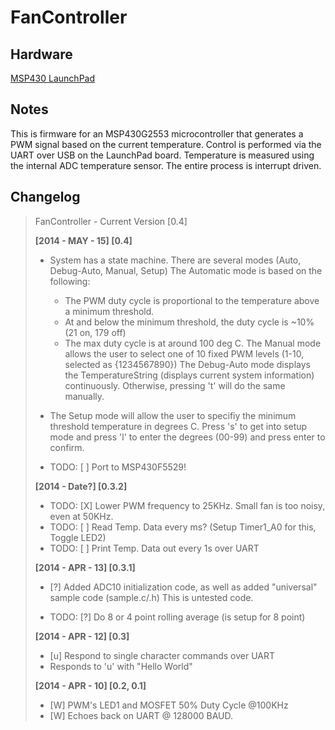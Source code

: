 # FanController

## Hardware

[MSP430 LaunchPad](https://www.ti.com/tool/MSP-EXP430G2ET)

## Notes

This is firmware for an MSP430G2553 microcontroller that generates a PWM signal based on the current temperature. Control is performed via the UART over USB on the LaunchPad board. Temperature is measured using the internal ADC temperature sensor. The entire process is interrupt driven.

## Changelog

> FanController - Current Version [0.4]
>
> __[2014 - MAY - 15] [0.4]__
>
> - System has a state machine. There are several modes (Auto, Debug-Auto,
> Manual, Setup) The Automatic mode is based on the following:
>
>   - The PWM duty cycle is proportional to the temperature above a
>  minimum threshold.
>   - At and below the minimum threshold, the duty cycle is ~10% (21
>  on, 179 off)
>   - The max duty cycle is at around 100 deg C.
>  The Manual mode allows the user to select one of 10 fixed PWM levels (1-10,
>  selected as {1234567890}) The Debug-Auto mode displays the TemperatureString
>  (displays current system information) continuously. Otherwise, pressing 't'
>  will do the same manually.
>
> - The Setup mode will allow the user to specifiy the minimum threshold
> temperature in degrees C. Press 's' to get into setup mode and press 'l' to
> enter the degrees (00-99) and press enter to confirm.
>
> - TODO: [ ] Port to MSP430F5529!
>
> __[2014 - Date?] [0.3.2]__
>
> - TODO: [X] Lower PWM frequency to 25KHz. Small fan is too noisy, even
> at 50KHz.
> - TODO: [ ] Read Temp. Data every ms? (Setup Timer1_A0 for this, Toggle
> LED2)
> - TODO: [ ] Print Temp. Data out every 1s over UART
>
> __[2014 - APR - 13] [0.3.1]__
>
> - [?] Added ADC10 initialization code, as well as added
> "universal" sample code (sample.c/.h)
> This is untested code.
>
> - TODO: [?] Do 8 or 4 point rolling average (is setup for 8 point)
>
> __[2014 - APR - 12] [0.3]__
>
> - [u] Respond to single character commands over UART
> - Responds to 'u' with "Hello World"
>
> __[2014 - APR - 10] [0.2, 0.1]__
>
> - [W] PWM's LED1 and MOSFET 50% Duty Cycle @100KHz
> - [W] Echoes back on UART @ 128000 BAUD.
